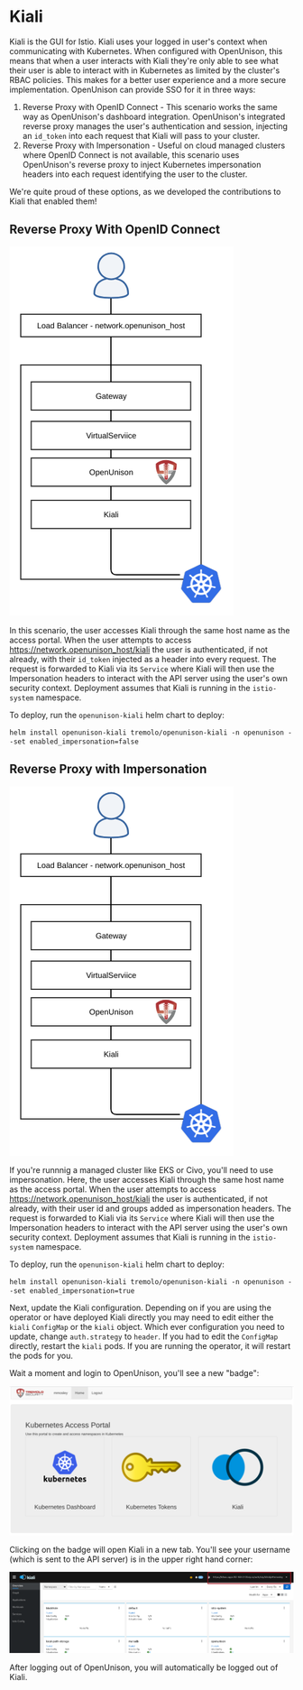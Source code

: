 # Kiali

Kiali is the GUI for Istio.  Kiali uses your logged in user's context when communicating with Kubernetes.  When configured with OpenUnison, this means that when a user interacts with Kiali they're only able to see what their user is able to interact with in Kubernetes as limited by the cluster's RBAC policies.  This makes for a better user experience and a more secure implementation.  OpenUnison can provide SSO for it in three ways:

1. Reverse Proxy with OpenID Connect - This scenario works the same way as OpenUnison's dashboard integration.  OpenUnison's integrated reverse proxy manages the user's authentication and session, injecting an `id_token` into each request that Kiali will pass to your cluster.
2. Reverse Proxy with Impersonation - Useful on cloud managed clusters where OpenID Connect is not available, this scenario uses OpenUnison's reverse proxy to inject Kubernetes impersonation headers into each request identifying the user to the cluster.

We're quite proud of these options, as we developed the contributions to Kiali that enabled them!

## Reverse Proxy With OpenID Connect

![Kiali with Impersonation](../../assets/images/kiali_openunison.png)

In this scenario, the user accesses Kiali through the same host name as the access portal.  When the user attempts to access https://network.openunison_host/kiali the user is authenticated, if not already, with their `id_token` injected as a header into every request.  The request is forwarded to Kiali via its `Service` where Kiali will then use the Impersonation headers to interact with the API server using the user's own security context.  Deployment assumes that Kiali is running in the `istio-system` namespace.  

To deploy, run the `openunison-kiali` helm chart to deploy:

```
helm install openunison-kiali tremolo/openunison-kiali -n openunison --set enabled_impersonation=false
```

## Reverse Proxy with Impersonation

![Kiali with Impersonation](../../assets/images/kiali_openunison.png)

If you're runnnig a managed cluster like EKS or Civo, you'll need to use impersonation.  Here, the user accesses Kiali through the same host name as the access portal.  When the user attempts to access https://network.openunison_host/kiali the user is authenticated, if not already, with their user id and groups added as impersonation headers.  The request is forwarded to Kiali via its `Service` where Kiali will then use the Impersonation headers to interact with the API server using the user's own security context.  Deployment assumes that Kiali is running in the `istio-system` namespace.

To deploy, run the `openunison-kiali` helm chart to deploy:

```
helm install openunison-kiali tremolo/openunison-kiali -n openunison --set enabled_impersonation=true
```

Next, update the Kiali configuration.  Depending on if you are using the operator or have deployed Kiali directly you may need to edit either the `kiali` `ConfigMap` or the `kiali` object.  Which ever configuration you need to update, change `auth.strategy` to `header`.  If you had to edit the `ConfigMap` directly, restart the `kiali` pods.  If you are running the operator, it will restart the pods for you.

Wait a moment and login to OpenUnison, you'll see a new "badge":

![Kiali Badge](../../assets/images/kiali-badge.png)

Clicking on the badge will open Kiali in a new tab. You'll see your username (which is sent to the API server) is in the upper right hand corner:

![Kiali After Login](../../assets/images/kiali-after-login-oidc-proxy.png)

After logging out of OpenUnison, you will automatically be logged out of Kiali.  
